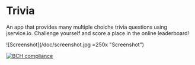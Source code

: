 # Trivia

An app that provides many multiple choiche trivia questions using jservice.io. Challenge yourself and score a place in the online leaderboard!

![Screenshot](/doc/screenshot.jpg =250x "Screenshot")

[![BCH compliance](https://bettercodehub.com/edge/badge/Kvtulder/Trivia?branch=master)](https://bettercodehub.com/)
